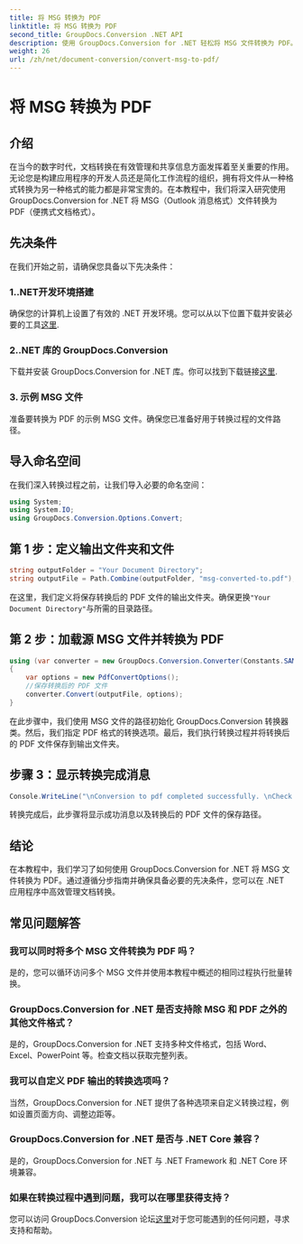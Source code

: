 ```yaml
---
title: 将 MSG 转换为 PDF
linktitle: 将 MSG 转换为 PDF
second_title: GroupDocs.Conversion .NET API
description: 使用 GroupDocs.Conversion for .NET 轻松将 MSG 文件转换为 PDF。请遵循我们的无缝文档管理分步指南。
weight: 26
url: /zh/net/document-conversion/convert-msg-to-pdf/
---
```


# 将 MSG 转换为 PDF

## 介绍
在当今的数字时代，文档转换在有效管理和共享信息方面发挥着至关重要的作用。无论您是构建应用程序的开发人员还是简化工作流程的组织，拥有将文件从一种格式转换为另一种格式的能力都是非常宝贵的。在本教程中，我们将深入研究使用 GroupDocs.Conversion for .NET 将 MSG（Outlook 消息格式）文件转换为 PDF（便携式文档格式）。
## 先决条件
在我们开始之前，请确保您具备以下先决条件：
### 1..NET开发环境搭建
确保您的计算机上设置了有效的 .NET 开发环境。您可以从以下位置下载并安装必要的工具[这里](https://dotnet.microsoft.com/download).
### 2..NET 库的 GroupDocs.Conversion
下载并安装 GroupDocs.Conversion for .NET 库。你可以找到下载链接[这里](https://releases.groupdocs.com/conversion/net/).
### 3. 示例 MSG 文件
准备要转换为 PDF 的示例 MSG 文件。确保您已准备好用于转换过程的文件路径。

## 导入命名空间
在我们深入转换过程之前，让我们导入必要的命名空间：
```csharp
using System;
using System.IO;
using GroupDocs.Conversion.Options.Convert;
```

## 第 1 步：定义输出文件夹和文件
```csharp
string outputFolder = "Your Document Directory";
string outputFile = Path.Combine(outputFolder, "msg-converted-to.pdf");
```
在这里，我们定义将保存转换后的 PDF 文件的输出文件夹。确保更换`"Your Document Directory"`与所需的目录路径。
## 第 2 步：加载源 MSG 文件并转换为 PDF
```csharp
using (var converter = new GroupDocs.Conversion.Converter(Constants.SAMPLE_MSG))
{
    var options = new PdfConvertOptions();
    //保存转换后的 PDF 文件
    converter.Convert(outputFile, options);
}
```
在此步骤中，我们使用 MSG 文件的路径初始化 GroupDocs.Conversion 转换器类。然后，我们指定 PDF 格式的转换选项。最后，我们执行转换过程并将转换后的 PDF 文件保存到输出文件夹。
## 步骤 3：显示转换完成消息
```csharp
Console.WriteLine("\nConversion to pdf completed successfully. \nCheck output in {0}", outputFolder);
```
转换完成后，此步骤将显示成功消息以及转换后的 PDF 文件的保存路径。

## 结论
在本教程中，我们学习了如何使用 GroupDocs.Conversion for .NET 将 MSG 文件转换为 PDF。通过遵循分步指南并确保具备必要的先决条件，您可以在 .NET 应用程序中高效管理文档转换。
## 常见问题解答
### 我可以同时将多个 MSG 文件转换为 PDF 吗？
是的，您可以循环访问多个 MSG 文件并使用本教程中概述的相同过程执行批量转换。
### GroupDocs.Conversion for .NET 是否支持除 MSG 和 PDF 之外的其他文件格式？
是的，GroupDocs.Conversion for .NET 支持多种文件格式，包括 Word、Excel、PowerPoint 等。检查文档以获取完整列表。
### 我可以自定义 PDF 输出的转换选项吗？
当然，GroupDocs.Conversion for .NET 提供了各种选项来自定义转换过程，例如设置页面方向、调整边距等。
### GroupDocs.Conversion for .NET 是否与 .NET Core 兼容？
是的，GroupDocs.Conversion for .NET 与 .NET Framework 和 .NET Core 环境兼容。
### 如果在转换过程中遇到问题，我可以在哪里获得支持？
您可以访问 GroupDocs.Conversion 论坛[这里](https://forum.groupdocs.com/c/conversion/11)对于您可能遇到的任何问题，寻求支持和帮助。